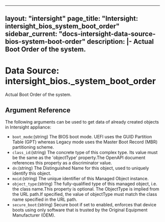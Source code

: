 
---
layout: "intersight"
page_title: "Intersight: intersight_bios_system_boot_order"
sidebar_current: "docs-intersight-data-source-bios-system-boot-order"
description: |-
Actual Boot Order of the system.
---

# Data Source: intersight_bios._system_boot_order
Actual Boot Order of the system.
## Argument Reference
The following arguments can be used to get data of already created objects in Intersight appliance:
* `boot_mode`:(string) The BIOS boot mode. UEFI uses the GUID Partition Table (GPT) whereas Legacy mode uses the Master Boot Record (MBR) partitioning scheme. 
* `class_id`:(string) The concrete type of this complex type. Its value must be the same as the 'objectType' property.The OpenAPI document references this property as a discriminator value. 
* `dn`:(string) The Distinguished Name for this object, used to uniquely identify this object. 
* `moid`:(string) The unique identifier of this Managed Object instance. 
* `object_type`:(string) The fully-qualified type of this managed object, i.e. the class name.This property is optional. The ObjectType is implied from the URL path.If specified, the value of objectType must match the class name specified in the URL path. 
* `secure_boot`:(string) Secure boot if set to enabled, enforces that device boots using only software that is trusted by the Original Equipment Manufacturer (OEM). 
